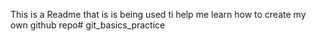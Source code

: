 This is a Readme that is is being used ti help me learn how to create my own github repo# git_basics_practice
